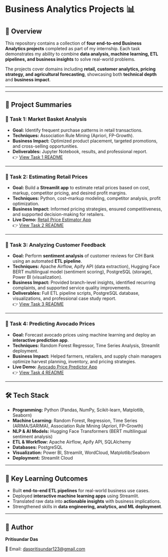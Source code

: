 # Business Analytics Projects 📊  

## 📌 Overview  
This repository contains a collection of **four end-to-end Business Analytics projects** completed as part of my internship. Each task demonstrates my ability to combine **data analysis, machine learning, ETL pipelines, and business insights** to solve real-world problems.  

The projects cover domains including **retail, customer analytics, pricing strategy, and agricultural forecasting**, showcasing both **technical depth** and **business impact**.  

---

---

## 📝 Project Summaries  

### 🔹 Task 1: Market Basket Analysis  
- **Goal:** Identify frequent purchase patterns in retail transactions.  
- **Techniques:** Association Rule Mining (Apriori, FP-Growth).  
- **Business Impact:** Optimized product placement, targeted promotions, and cross-selling opportunities.  
- **Deliverables:** Jupyter Notebook, results, and professional report.  
👉 [View Task 1 README](./Task1_Market_Basket_Analysis/README.md)  

---

### 🔹 Task 2: Estimating Retail Prices  
- **Goal:** Build a **Streamlit app** to estimate retail prices based on cost, markup, competitor pricing, and desired profit margins.  
- **Techniques:** Python, cost–markup modeling, competitor analysis, profit optimization.  
- **Business Impact:** Informed pricing strategies, ensured competitiveness, and supported decision-making for retailers.  
- **Live Demo:** [Retail Price Estimator App](https://business-analysis-projects-xhsbtrehpr9znwstjinoz2.streamlit.app/)  
👉 [View Task 2 README](./Task2_Estimating_Retail_Prices/README.md)  

---

### 🔹 Task 3: Analyzing Customer Feedback  
- **Goal:** Perform **sentiment analysis** of customer reviews for CIH Bank using an automated **ETL pipeline**.  
- **Techniques:** Apache Airflow, Apify API (data extraction), Hugging Face BERT multilingual model (sentiment scoring), PostgreSQL (storage), Power BI (visualization).  
- **Business Impact:** Provided branch-level insights, identified recurring complaints, and supported service quality improvements.  
- **Deliverables:** Full ETL pipeline scripts, PostgreSQL database, visualizations, and professional case study report.  
👉 [View Task 3 README](./Task3_Analyzing_Customer_Feedback/README.md)  

---

### 🔹 Task 4: Predicting Avocado Prices  
- **Goal:** Forecast avocado prices using machine learning and deploy an **interactive prediction app**.  
- **Techniques:** Random Forest Regressor, Time Series Analysis, Streamlit deployment.  
- **Business Impact:** Helped farmers, retailers, and supply chain managers optimize harvest planning, inventory, and pricing strategies.  
- **Live Demo:** [Avocado Price Predictor App](https://business-analysis-projects-bbt2jvoefhjrsnzjwo3qzr.streamlit.app/)  
👉 [View Task 4 README](./Task4_Predicting_Avocado_Prices/README.md)  

---

## 🛠️ Tech Stack  

- **Programming:** Python (Pandas, NumPy, Scikit-learn, Matplotlib, Seaborn)  
- **Machine Learning:** Random Forest, Regression, Time Series (ARIMA/SARIMA), Association Rule Mining (Apriori, FP-Growth)  
- **NLP & AI Models:** Hugging Face Transformers (BERT multilingual sentiment analysis)  
- **ETL & Workflow:** Apache Airflow, Apify API, SQLAlchemy  
- **Databases:** PostgreSQL  
- **Visualization:** Power BI, Streamlit, WordCloud, Matplotlib/Seaborn  
- **Deployment:** Streamlit Cloud  

---

## 🚀 Key Learning Outcomes  

- Built **end-to-end ETL pipelines** for real-world business use cases.  
- Deployed **interactive machine learning apps** using Streamlit.  
- Translated raw data into **actionable insights** with business implications.  
- Strengthened skills in **data engineering, analytics, and ML deployment**.  

---

## 👤 Author  

**Pritisundar Das**  

📧 Email: daspritisundar123@gmail.com


